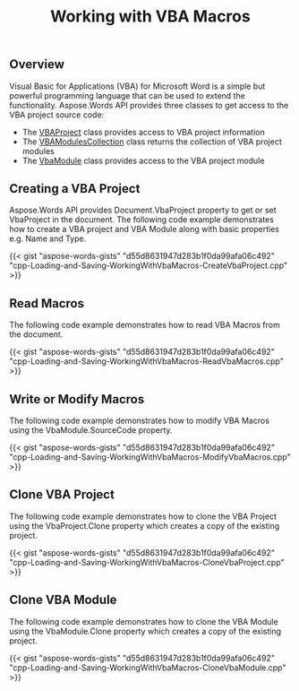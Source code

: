 ﻿---
title: Working with VBA Macros
type: docs
weight: 150
url: /cpp/working-with-vba-macros/
---

## Overview

Visual Basic for Applications (VBA) for Microsoft Word is a simple but powerful programming language that can be used to extend the functionality. Aspose.Words API provides three classes to get access to the VBA project source code:

- The [VBAProject](https://apireference.aspose.com/words/cpp/class/aspose.words.vba.vba_project) class provides access to VBA project information
- The [VBAModulesCollection](https://apireference.aspose.com/words/cpp/class/aspose.words.vba.vba_module_collection) class returns the collection of VBA project modules
- The [VbaModule](https://apireference.aspose.com/words/cpp/class/aspose.words.vba.vba_module) class provides access to the VBA project module

## Creating a VBA Project

Aspose.Words API provides Document.VbaProject property to get or set VbaProject in the document. The following code example demonstrates how to create a VBA project and VBA Module along with basic properties e.g. Name and Type. 

{{< gist "aspose-words-gists" "d55d8631947d283b1f0da99afa06c492" "cpp-Loading-and-Saving-WorkingWithVbaMacros-CreateVbaProject.cpp" >}}

## Read Macros

The following code example demonstrates how to read VBA Macros from the document.

{{< gist "aspose-words-gists" "d55d8631947d283b1f0da99afa06c492" "cpp-Loading-and-Saving-WorkingWithVbaMacros-ReadVbaMacros.cpp" >}}

## Write or Modify Macros

The following code example demonstrates how to modify VBA Macros using the VbaModule.SourceCode property.

{{< gist "aspose-words-gists" "d55d8631947d283b1f0da99afa06c492" "cpp-Loading-and-Saving-WorkingWithVbaMacros-ModifyVbaMacros.cpp" >}}

## Clone VBA Project

The following code example demonstrates how to clone the VBA Project using the VbaProject.Clone property which creates a copy of the existing project. 

{{< gist "aspose-words-gists" "d55d8631947d283b1f0da99afa06c492" "cpp-Loading-and-Saving-WorkingWithVbaMacros-CloneVbaProject.cpp" >}}

## Clone VBA Module

The following code example demonstrates how to clone the VBA Module using the VbaModule.Clone property which creates a copy of the existing project.

{{< gist "aspose-words-gists" "d55d8631947d283b1f0da99afa06c492" "cpp-Loading-and-Saving-WorkingWithVbaMacros-CloneVbaModule.cpp" >}}
